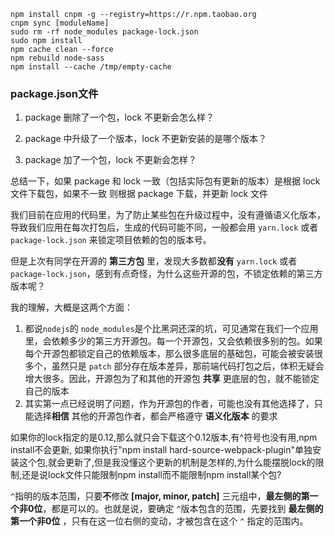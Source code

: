 

```
npm install cnpm -g --registry=https://r.npm.taobao.org
cnpm sync [moduleName]
sudo rm -rf node_modules package-lock.json 
sudo npm install
npm cache clean --force
npm rebuild node-sass
npm install --cache /tmp/empty-cache
```









### package.json文件

1. package 删除了一个包，lock 不更新会怎么样？
2. package 中升级了一个版本，lock 不更新安装的是哪个版本？

1. package 加了一个包，lock 不更新会怎样？

总结一下，如果 package 和 lock 一致（包括实际包有更新的版本）是根据 lock 文件下载包，如果不一致 则根据 package 下载，并更新 lock 文件



我们目前在应用的代码里，为了防止某些包在升级过程中，没有遵循语义化版本，导致我们应用在每次打包后，生成的代码可能不同，一般都会用 `yarn.lock` 或者 `package-lock.json` 来锁定项目依赖的包的版本号。

但是上次有同学在开源的 **第三方包** 里，发现大多数都**没有** `yarn.lock` 或者 `package-lock.json`，感到有点奇怪，为什么这些开源的包，不锁定依赖的第三方版本呢？

我的理解，大概是这两个方面：

1. 都说`nodejs`的 `node_modules`是个比黑洞还深的坑，可见通常在我们一个应用里，会依赖多少的第三方开源包。每一个开源包，又会依赖很多别的包。如果每个开源包都锁定自己的依赖版本，那么很多底层的基础包，可能会被安装很多个，虽然只是 `patch` 部分存在版本差异，那前端代码打包之后，体积无疑会增大很多。因此，开源包为了和其他的开源包 **共享** 更底层的包，就不能锁定自己的版本
2. 其实第一点已经说明了问题，作为开源包的作者，可能也没有其他选择了，只能选择**相信** 其他的开源包作者，都会严格遵守 **语义化版本** 的要求

如果你的lock指定的是0.12,那么就只会下载这个0.12版本,有^符号也没有用,npm install不会更新, 如果你执行"npm install hard-source-webpack-plugin"单独安装这个包,就会更新了,但是我没懂这个更新的机制是怎样的,为什么能摆脱lock的限制,还是说lock文件只能限制npm install而不能限制npm install某个包?



`^`指明的版本范围，只要**不**修改 **[major, minor, patch]** 三元组中，**最左侧的第一个非0位**，都是可以的。也就是说，要确定 `^`版本包含的范围，先要找到 **最左侧的第一个非0位** ，只有在这一位右侧的变动，才被包含在这个 `^` 指定的范围内。

